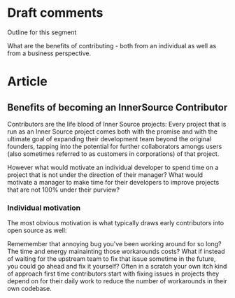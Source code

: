 # Draft comments

Outline for this segment

What are the benefits of contributing - both from an individual as well as from
a business perspective. 

# Article

## Benefits of becoming an InnerSource Contributor

Contributors are the life blood of Inner Source projects: Every project that is
run as an Inner Source project comes both with the promise and with the ultimate
goal of expanding their development team beyond the original founders, tapping
into the potential for further collaborators amongs users (also sometimes
referred to as customers in corporations) of that project.

However what would motivate an individual developer to spend time on a project
that is not under the direction of their manager? What would motivate a manager
to make time for their developers to improve projects that are not 100% under
their purview?

### Individual motivation

The most obvious motivation is what typically draws early contributors into open
source as well:

Rememember that annoying bug you've been working around for so long? The time
and energy mainainting those workarounds costs? What if instead of waiting for
the upstream team to fix that issue sometime in the future, you could go ahead
and fix it yourself? Often in a scratch your own itch kind of approach first
time contributors start with fixing issues in projects they depend on for their
daily work to reduce the number of workarounds in their own codebase.


